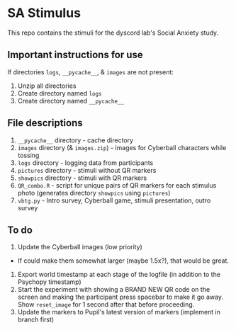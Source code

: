 # SA Stimulus

This repo contains the stimuli for the dyscord lab's Social Anxiety study.

## Important instructions for use

If directories `logs`, `__pycache__`, & `images` are not present:
1. Unzip all directories
2. Create directory named `logs`
3. Create directory named `__pycache__`

## File descriptions

1. `__pycache__` directory - cache directory
2. `images` directory (& `images.zip`) - images for Cyberball characters while
  tossing
3. `logs` directory - logging data from participants
4. `pictures` directory - stimuli without QR markers
5. `showpics` directory - stimuli with QR markers
6. `QR_combo.R` - script for unique pairs of QR markers for each stimulus photo
  (generates directory `showpics` using `pictures`)
7. `vbtg.py` - Intro survey, Cyberball game, stimuli presentation, outro survey

## To do

1. Update the Cyberball images (low priority)
  - If could make them somewhat larger (maybe 1.5x?), that would be great.
1. Export world timestamp at each stage of the logfile (in addition to the
   Psychopy timestamp)
1. Start the experiment with showing a BRAND NEW QR code on the screen and
   making the participant press spacebar to make it go away. Show `reset_image`
   for 1 second after that before proceeding.
1. Update the markers to Pupil's latest version of markers (implement in
   branch first)

